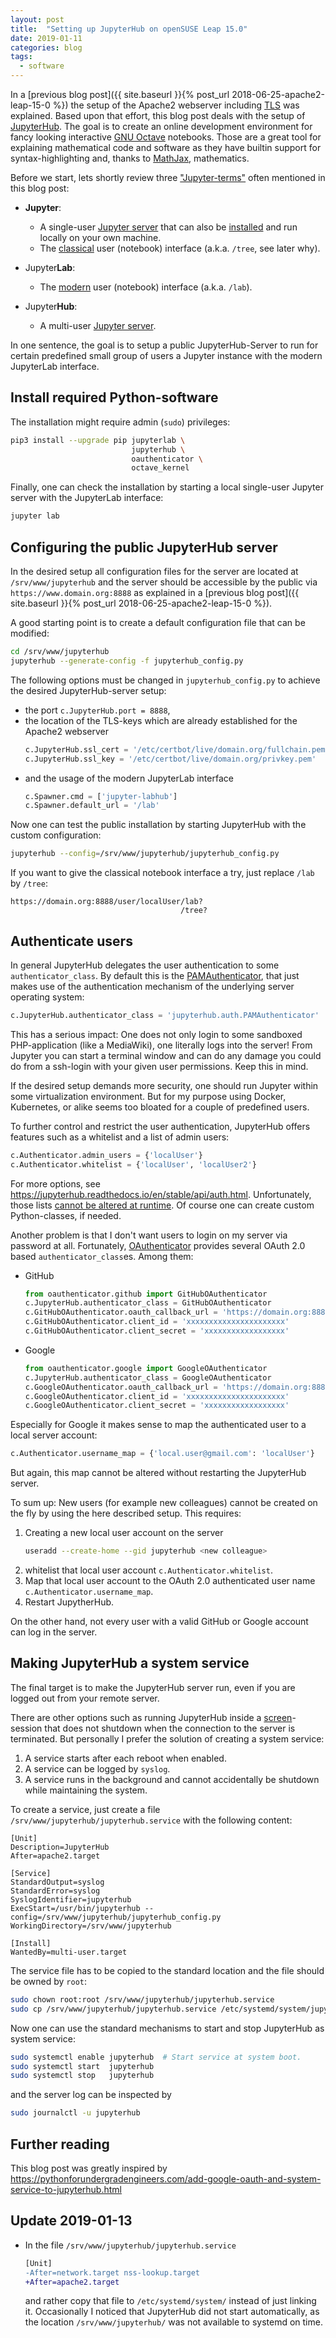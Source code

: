```yaml
---
layout: post
title:  "Setting up JupyterHub on openSUSE Leap 15.0"
date: 2019-01-11
categories: blog
tags:
  - software
---
```


In a [previous blog post]({{ site.baseurl }}{% post_url 2018-06-25-apache2-leap-15-0 %})
the setup of the Apache2 webserver including
[TLS](https://en.wikipedia.org/wiki/Transport_Layer_Security) was explained.
Based upon that effort,
this blog post deals with the setup of [JupyterHub](https://jupyter.org/hub).
The goal is to create an online development environment for fancy looking
interactive [GNU Octave](https://www.octave.org) notebooks.
Those are a great tool for explaining mathematical code and software
as they have builtin support for syntax-highlighting and,
thanks to [MathJax](https://www.mathjax.org/),
mathematics.

Before we start, lets shortly review three
["Jupyter-terms"](https://jupyter.org/documentation)
often mentioned in this blog post:

- **Jupyter**:
  - A single-user [Jupyter server](https://jupyter.org/) that can also be
    [installed](https://jupyter.readthedocs.io/en/latest/install.html)
    and run locally on your own machine.
  - The [classical](https://jupyter-notebook.readthedocs.io/en/stable/notebook.html)
    user (notebook) interface (a.k.a. `/tree`, see later why).

- Jupyter**Lab**:
  - The [modern](https://jupyterlab.readthedocs.io/) user (notebook) interface
    (a.k.a. `/lab`).

- Jupyter**Hub**:
  - A multi-user [Jupyter server](https://jupyterhub.readthedocs.io/).

In one sentence,
the goal is to setup a public JupyterHub-Server
to run for certain predefined small group of users
a Jupyter instance with the modern JupyterLab interface.


## Install required Python-software

The installation might require admin (`sudo`) privileges:
```bash
pip3 install --upgrade pip jupyterlab \
                           jupyterhub \
                           oauthenticator \
                           octave_kernel
```

Finally,
one can check the installation by starting a local single-user Jupyter server
with the JupyterLab interface:
```bash
jupyter lab
```


## Configuring the public JupyterHub server

In the desired setup all configuration files for the server are located at
`/srv/www/jupyterhub` and the server should be accessible by the public
via `https://www.domain.org:8888` as explained in a
[previous blog post]({{ site.baseurl }}{% post_url 2018-06-25-apache2-leap-15-0 %}).

A good starting point is to create a default configuration file
that can be modified:
```bash
cd /srv/www/jupyterhub
jupyterhub --generate-config -f jupyterhub_config.py
```

The following options must be changed in `jupyterhub_config.py` to achieve
the desired JupyterHub-server setup:
- the port `c.JupyterHub.port = 8888`,
- the location of the TLS-keys which are already established for the
  Apache2 webserver
  ```python
  c.JupyterHub.ssl_cert = '/etc/certbot/live/domain.org/fullchain.pem'
  c.JupyterHub.ssl_key = '/etc/certbot/live/domain.org/privkey.pem'
  ```
- and the usage of the modern JupyterLab interface
  ```python
  c.Spawner.cmd = ['jupyter-labhub']
  c.Spawner.default_url = '/lab'
  ```

Now one can test the public installation by starting JupyterHub with the
custom configuration:
```bash
jupyterhub --config=/srv/www/jupyterhub/jupyterhub_config.py
```

If you want to give the classical notebook interface a try,
just replace `/lab` by `/tree`:
```
https://domain.org:8888/user/localUser/lab?
                                      /tree?
```


## Authenticate users

In general JupyterHub delegates the user authentication to some `authenticator_class`.
By default this is the
[PAMAuthenticator](https://jupyterhub.readthedocs.io/en/stable/api/auth.html),
that just makes use of the authentication mechanism
of the underlying server operating system:
```python
c.JupyterHub.authenticator_class = 'jupyterhub.auth.PAMAuthenticator'
```
This has a serious impact:
One does not only login to some sandboxed PHP-application (like a MediaWiki),
one literally logs into the server!
From Jupyter you can start a terminal window
and can do any damage you could do from a ssh-login with your given user permissions.
Keep this in mind.

If the desired setup demands more security,
one should run Jupyter within some virtualization environment.
But for my purpose using Docker, Kubernetes, or alike seems too bloated
for a couple of predefined users.

To further control and restrict the user authentication,
JupyterHub offers features such as a whitelist and a list of admin users:
```python
c.Authenticator.admin_users = {'localUser'}
c.Authenticator.whitelist = {'localUser', 'localUser2'}
```
For more options, see <https://jupyterhub.readthedocs.io/en/stable/api/auth.html>.
Unfortunately, those lists
[cannot be altered at runtime](https://github.com/jupyterhub/jupyterhub/issues/1920).
Of course one can create custom Python-classes, if needed.

Another problem is that I don't want users to login on my server via password at all.
Fortunately, [OAuthenticator](https://github.com/jupyterhub/oauthenticator)
provides several OAuth 2.0 based `authenticator_class`es.
Among them:

- GitHub
  ```python
  from oauthenticator.github import GitHubOAuthenticator
  c.JupyterHub.authenticator_class = GitHubOAuthenticator
  c.GitHubOAuthenticator.oauth_callback_url = 'https://domain.org:8888/hub/oauth_callback'
  c.GitHubOAuthenticator.client_id = 'xxxxxxxxxxxxxxxxxxxxxx'
  c.GitHubOAuthenticator.client_secret = 'xxxxxxxxxxxxxxxxxx'
  ```

- Google
  ```python
  from oauthenticator.google import GoogleOAuthenticator
  c.JupyterHub.authenticator_class = GoogleOAuthenticator
  c.GoogleOAuthenticator.oauth_callback_url = 'https://domain.org:8888/hub/oauth_callback'
  c.GoogleOAuthenticator.client_id = 'xxxxxxxxxxxxxxxxxxxxxx'
  c.GoogleOAuthenticator.client_secret = 'xxxxxxxxxxxxxxxxxx'
  ```

Especially for Google it makes sense to map the authenticated user
to a local server account:
```python
c.Authenticator.username_map = {'local.user@gmail.com': 'localUser'}
```
But again,
this map cannot be altered without restarting the JupyterHub server.

To sum up:
New users (for example new colleagues) cannot be created on the fly
by using the here described setup.
This requires:

1. Creating a new local user account on the server
   ```bash
   useradd --create-home --gid jupyterhub <new colleague>
   ```
2. whitelist that local user account `c.Authenticator.whitelist`.
3. Map that local user account to the OAuth 2.0 authenticated user name
   `c.Authenticator.username_map`.
4. Restart JupytherHub.

On the other hand,
not every user with a valid GitHub or Google account can log in the server.


## Making JupyterHub a system service

The final target is to make the JupyterHub server run,
even if you are logged out from your remote server.

There are other options such as running JupyterHub inside a
[screen](https://www.gnu.org/software/screen/)-session
that does not shutdown when the connection to the server is terminated.
But personally I prefer the solution of creating a system service:

1. A service starts after each reboot when enabled.
2. A service can be logged by `syslog`.
3. A service runs in the background and cannot accidentally be shutdown
   while maintaining the system.

To create a service, just create a file `/srv/www/jupyterhub/jupyterhub.service`
with the following content:

```
[Unit]
Description=JupyterHub
After=apache2.target

[Service]
StandardOutput=syslog
StandardError=syslog
SyslogIdentifier=jupyterhub
ExecStart=/usr/bin/jupyterhub --config=/srv/www/jupyterhub/jupyterhub_config.py
WorkingDirectory=/srv/www/jupyterhub

[Install]
WantedBy=multi-user.target
```

The service file has to be copied to the standard location
and the file should be owned by `root`:
```bash
sudo chown root:root /srv/www/jupyterhub/jupyterhub.service
sudo cp /srv/www/jupyterhub/jupyterhub.service /etc/systemd/system/jupyterhub.service
```

Now one can use the standard mechanisms to start and stop JupyterHub
as system service:
```bash
sudo systemctl enable jupyterhub  # Start service at system boot.
sudo systemctl start  jupyterhub
sudo systemctl stop   jupyterhub
```
and the server log can be inspected by
```bash
sudo journalctl -u jupyterhub
```


## Further reading

This blog post was greatly inspired by
<https://pythonforundergradengineers.com/add-google-oauth-and-system-service-to-jupyterhub.html>


## Update 2019-01-13

- In the file `/srv/www/jupyterhub/jupyterhub.service`
  ```diff
  [Unit]
  -After=network.target nss-lookup.target
  +After=apache2.target
  ```
  and rather copy that file to `/etc/systemd/system/` instead of just linking it.
  Occasionally I noticed that JupyterHub did not start automatically,
  as the location `/srv/www/jupyterhub/` was not available to systemd on time.

